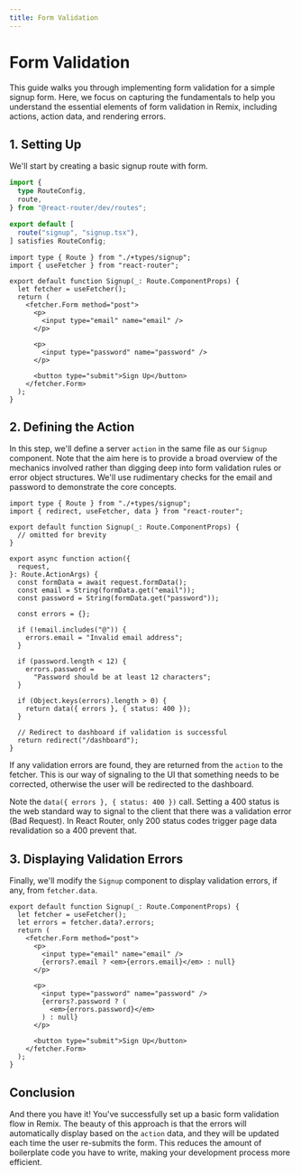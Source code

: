 ```yaml
---
title: Form Validation
---
```


# Form Validation

This guide walks you through implementing form validation for a simple signup form. Here, we focus on capturing the fundamentals to help you understand the essential elements of form validation in Remix, including actions, action data, and rendering errors.

## 1. Setting Up

We'll start by creating a basic signup route with form.

```ts filename=routes.ts
import {
  type RouteConfig,
  route,
} from "@react-router/dev/routes";

export default [
  route("signup", "signup.tsx"),
] satisfies RouteConfig;
```

```tsx filename=signup.tsx
import type { Route } from "./+types/signup";
import { useFetcher } from "react-router";

export default function Signup(_: Route.ComponentProps) {
  let fetcher = useFetcher();
  return (
    <fetcher.Form method="post">
      <p>
        <input type="email" name="email" />
      </p>

      <p>
        <input type="password" name="password" />
      </p>

      <button type="submit">Sign Up</button>
    </fetcher.Form>
  );
}
```

## 2. Defining the Action

In this step, we'll define a server `action` in the same file as our `Signup` component. Note that the aim here is to provide a broad overview of the mechanics involved rather than digging deep into form validation rules or error object structures. We'll use rudimentary checks for the email and password to demonstrate the core concepts.

```tsx filename=signup.tsx
import type { Route } from "./+types/signup";
import { redirect, useFetcher, data } from "react-router";

export default function Signup(_: Route.ComponentProps) {
  // omitted for brevity
}

export async function action({
  request,
}: Route.ActionArgs) {
  const formData = await request.formData();
  const email = String(formData.get("email"));
  const password = String(formData.get("password"));

  const errors = {};

  if (!email.includes("@")) {
    errors.email = "Invalid email address";
  }

  if (password.length < 12) {
    errors.password =
      "Password should be at least 12 characters";
  }

  if (Object.keys(errors).length > 0) {
    return data({ errors }, { status: 400 });
  }

  // Redirect to dashboard if validation is successful
  return redirect("/dashboard");
}
```

If any validation errors are found, they are returned from the `action` to the fetcher. This is our way of signaling to the UI that something needs to be corrected, otherwise the user will be redirected to the dashboard.

Note the `data({ errors }, { status: 400 })` call. Setting a 400 status is the web standard way to signal to the client that there was a validation error (Bad Request). In React Router, only 200 status codes trigger page data revalidation so a 400 prevent that.

## 3. Displaying Validation Errors

Finally, we'll modify the `Signup` component to display validation errors, if any, from `fetcher.data`.

```tsx filename=signup.tsx lines=[3,8,13-15]
export default function Signup(_: Route.ComponentProps) {
  let fetcher = useFetcher();
  let errors = fetcher.data?.errors;
  return (
    <fetcher.Form method="post">
      <p>
        <input type="email" name="email" />
        {errors?.email ? <em>{errors.email}</em> : null}
      </p>

      <p>
        <input type="password" name="password" />
        {errors?.password ? (
          <em>{errors.password}</em>
        ) : null}
      </p>

      <button type="submit">Sign Up</button>
    </fetcher.Form>
  );
}
```

## Conclusion

And there you have it! You've successfully set up a basic form validation flow in Remix. The beauty of this approach is that the errors will automatically display based on the `action` data, and they will be updated each time the user re-submits the form. This reduces the amount of boilerplate code you have to write, making your development process more efficient.
